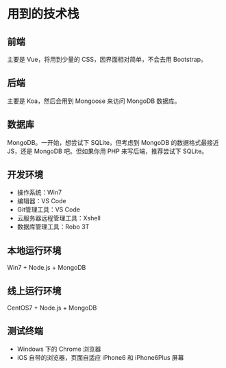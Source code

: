 # 用到的技术栈

## 前端

主要是 Vue，将用到少量的 CSS，因界面相对简单，不会去用 Bootstrap。

## 后端

主要是 Koa，然后会用到 Mongoose 来访问 MongoDB 数据库。

## 数据库

MongoDB。一开始，想尝试下 SQLite，但考虑到 MongoDB 的数据格式最接近 JS，还是 MongoDB 吧。但如果你用 PHP 来写后端，推荐尝试下 SQLite。

## 开发环境

* 操作系统：Win7
* 编辑器：VS Code
* Git管理工具：VS Code
* 云服务器远程管理工具：Xshell
* 数据库管理工具：Robo 3T

## 本地运行环境

Win7 + Node.js + MongoDB

## 线上运行环境

CentOS7 + Node.js + MongoDB

## 测试终端

* Windows 下的 Chrome 浏览器
* iOS 自带的浏览器，页面自适应 iPhone6 和 iPhone6Plus 屏幕